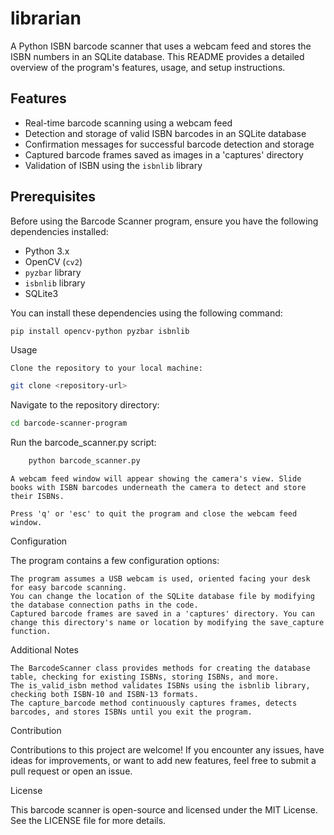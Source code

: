 # librarian

A Python ISBN barcode scanner that uses a webcam feed and stores the ISBN numbers in an SQLite database. This README provides a detailed overview of the program's features, usage, and setup instructions.

## Features

- Real-time barcode scanning using a webcam feed
- Detection and storage of valid ISBN barcodes in an SQLite database
- Confirmation messages for successful barcode detection and storage
- Captured barcode frames saved as images in a 'captures' directory
- Validation of ISBN using the `isbnlib` library

## Prerequisites

Before using the Barcode Scanner program, ensure you have the following dependencies installed:

- Python 3.x
- OpenCV (`cv2`)
- `pyzbar` library
- `isbnlib` library
- SQLite3

You can install these dependencies using the following command:

```bash
pip install opencv-python pyzbar isbnlib
```

Usage

    Clone the repository to your local machine:

```bash
git clone <repository-url>
```

Navigate to the repository directory:

```bash
cd barcode-scanner-program
````

Run the barcode_scanner.py script:

```bash
    python barcode_scanner.py
```
    A webcam feed window will appear showing the camera's view. Slide books with ISBN barcodes underneath the camera to detect and store their ISBNs.

    Press 'q' or 'esc' to quit the program and close the webcam feed window.

Configuration

The program contains a few configuration options:

    The program assumes a USB webcam is used, oriented facing your desk for easy barcode scanning.
    You can change the location of the SQLite database file by modifying the database connection paths in the code.
    Captured barcode frames are saved in a 'captures' directory. You can change this directory's name or location by modifying the save_capture function.

Additional Notes

    The BarcodeScanner class provides methods for creating the database table, checking for existing ISBNs, storing ISBNs, and more.
    The is_valid_isbn method validates ISBNs using the isbnlib library, checking both ISBN-10 and ISBN-13 formats.
    The capture_barcode method continuously captures frames, detects barcodes, and stores ISBNs until you exit the program.

Contribution

Contributions to this project are welcome! If you encounter any issues, have ideas for improvements, or want to add new features, feel free to submit a pull request or open an issue.

License

This barcode scanner is open-source and licensed under the MIT License. See the LICENSE file for more details.
